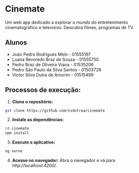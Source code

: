 # Cinemate

Um web app dedicado a explorar o mundo do entretenimento cinematográfico e televisivo. Descubra filmes, programas de TV.

## Alunos

* João Pedro Rodrigues Melo - 01555197
* Luana Revoredo Braz de Souza - 01555750
* Pedro Braz de Oliveira Viana - 01535206
* Pedro São Paulo da Silva Santos - 01503728
* Victor Silva Dutra de Amorim - 01515499

## Processos de execução:

1. **Clone o repositório:**
```bash
git clone https://github.com/vsdutraa/cinemate
```

2. **Instale as dependências:**
```bash
cd cinemate
npm install
```
	
3. **Execute o aplicativo:**
```bash
ng serve
```
	
4. **Acesse no navegador:**
Abra o navegador e vá para http://localhost:4200/.